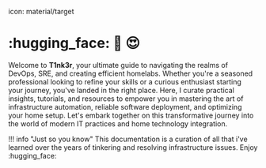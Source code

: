 icon: material/target
# :hugging_face:  :partying_face:  :heart_eyes:

Welcome to **T1nk3r**, your ultimate guide to navigating the realms of DevOps, SRE, and creating efficient homelabs. Whether you're a seasoned professional looking to refine your skills or a curious enthusiast starting your journey, you've landed in the right place. Here, I curate practical insights, tutorials, and resources to empower you in mastering the art of infrastructure automation, reliable software deployment, and optimizing your home setup. Let's embark together on this transformative journey into the world of modern IT practices and home technology integration.

!!! info "Just so you know"
    This documentation is a curation of all that i've learned over the years of tinkering and resolving infrastructure issues. Enjoy :hugging_face: 